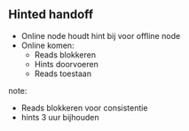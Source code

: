 ##  Hinted handoff

- Online node houdt hint bij voor offline node
- Online komen:
  - Reads blokkeren
  - Hints doorvoeren
  - Reads toestaan

note:
- Reads blokkeren voor consistentie
- hints 3 uur bijhouden
